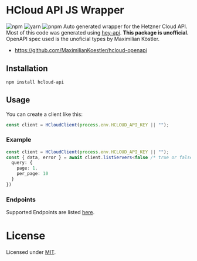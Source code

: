 # HCloud API JS Wrapper
![npm](https://img.shields.io/npm/v/hcloud-api) ![yarn](https://img.shields.io/yarn/v/hcloud-api) ![pnpm](https://img.shields.io/pnpm/v/hcloud-api)
Auto generated wrapper for the Hetzner Cloud API. Most of this code was generated using [hey-api](https://github.com/hey-api/openapi-ts).
**This package is unofficial.** 
OpenAPI spec used is the unoficial types by Maximilian Köstler.
 * https://github.com/MaximilianKoestler/hcloud-openapi

## Installation
`npm install hcloud-api`
## Usage
You can create a client like this:
```ts
const client = HCloudClient(process.env.HCLOUD_API_KEY || "");
```
### Example
```ts
const client = HCloudClient(process.env.HCLOUD_API_KEY || "");
const { data, error } = await client.listServers<false /* true or false, true if you want it to throw an error on failure */>({
  query: {
    page: 1,
    per_page: 10
  }
})
```

### Endpoints
Supported Endpoints are listed [here](https://github.com/MaximilianKoestler/hcloud-openapi?tab=readme-ov-file#supported-endpoints).

# License
Licensed under [MIT](./LICENSE).